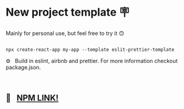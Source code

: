 # New project template 🪧
Mainly for personal use, but feel free to try it  🙃

```

npx create-react-app my-app --template eslit-prettier-template

```


⚙️ &nbsp; Build in eslint, airbnb and prettier. For more information checkout package.json.

</br>

## 🔗 &nbsp; [NPM LINK!](https://www.npmjs.com/package/cra-template-eslit-prettier-template)
